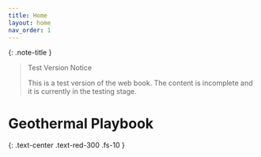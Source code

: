 ```yaml
---
title: Home
layout: home
nav_order: 1
---
```


{: .note-title }
> Test Version Notice
>
> This is a test version of the web book. The content is incomplete and it is currently in the testing stage.

# Geothermal Playbook
{: .text-center .text-red-300 .fs-10 }